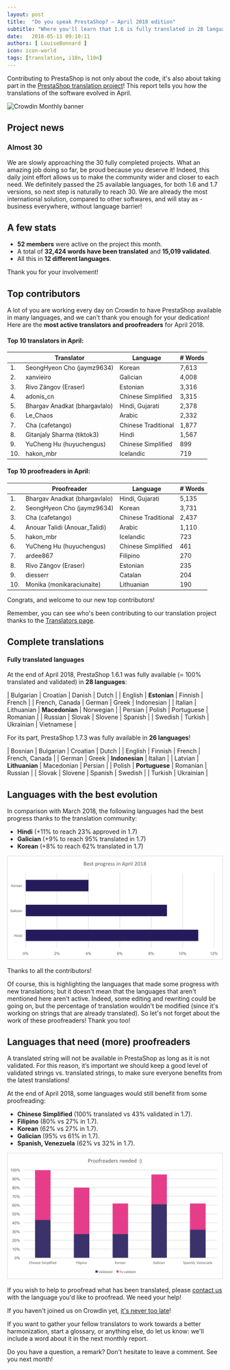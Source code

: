 ```yaml
---
layout: post
title:  "Do you speak PrestaShop? – April 2018 edition"
subtitle: "Where you'll learn that 1.6 is fully translated in 28 languages"
date:   2018-05-11 09:10:11
authors: [ LouiseBonnard ]
icon: icon-world
tags: [translation, i18n, l10n]
---
```

 
Contributing to PrestaShop is not only about the code, it's also about taking part in the [PrestaShop translation project](https://crowdin.com/project/prestashop-official)! This report tells you how the translations of the software evolved in April.
 
![Crowdin Monthly banner](/assets/images/2017/04/DYSpeakPS.jpg)
 
## Project news

### Almost 30

We are slowly approaching the 30 fully completed projects. What an amazing job doing so far, be proud because you deserve it! Indeed, this daily joint effort allows us to make the community wider and closer to each need. We definitely passed the 25 available languages, for both 1.6 and 1.7 versions, so next step is naturally to reach 30. We are already the most international solution, compared to other softwares, and will stay as - business everywhere, without language barrier!


## A few stats
 
* **52 members** were active on the project this month.
* A total of **32,424 words have been translated** and **15,019 validated**.
* All this in **12 different languages**.
 
Thank you for your involvement!
 
 
## Top contributors
 
A lot of you are working every day on Crowdin to have PrestaShop available in many languages, and we can't thank you enough for your dedication! Here are the **most active translators and proofreaders** for April 2018.
 
#### Top 10 translators in April:
 
| |Translator | Language | # Words
|-|---------- | -------- | ----------------
 1. | SeongHyeon Cho (jaymz9634) | Korean | 7,613
 2. | xanvieiro | Galician | 4,008
 3. | Rivo Zängov (Eraser) | Estonian | 3,316
 4. | adonis_cn | Chinese Simplified | 3,315
 5. | Bhargav Anadkat (bhargavlalo) | Hindi, Gujarati | 2,378
 6. | Le_Chaos | Arabic | 2,332
 7. | Cha (cafetango) | Chinese Traditional | 1,877
 8. | Gitanjaly Sharma (tiktok3) | Hindi | 1,567
 9. | YuCheng Hu (huyuchengus) | Chinese Simplified | 899
10. | hakon_mbr | Icelandic | 719
 
 
#### Top 10 proofreaders in April:
 
| | Proofreader | Language | # Words
|-| ---------- | -------- | ----------------
 1. | Bhargav Anadkat (bhargavlalo) | Hindi, Gujarati | 5,135
 2. | SeongHyeon Cho (jaymz9634) | Korean | 3,731
 3. | Cha (cafetango) | Chinese Traditional | 2,437
 4. | Anouar Talidi (Anouar_Talidi) | Arabic | 1,110
 5. | hakon_mbr | Icelandic | 723
 6. | YuCheng Hu (huyuchengus) | Chinese Simplified | 461
 7. | ardee867 | Filipino | 270
 8. | Rivo Zängov (Eraser) | Estonian | 235
 9. | diesserr | Catalan | 204
10. | Monika (monikaraciunaite) | Lithuanian | 190
 
Congrats, and welcome to our new top contributors!
 
Remember, you can see who's been contributing to our translation project thanks to the [Translators page](http://translators.prestashop.com/).
 
 
## Complete translations
 
#### Fully translated languages
 
At the end of April 2018, PrestaShop 1.6.1 was fully available (= 100% translated and validated) in **28 languages**:
 
| Bulgarian | Croatian | Danish | Dutch |
| English | **Estonian** | Finnish | French |
| French, Canada | German | Greek | Indonesian |
| Italian | Lithuanian | **Macedonian** | Norwegian |
| Persian | Polish | Portuguese | Romanian |
| Russian | Slovak | Slovene | Spanish |
| Swedish | Turkish | Ukrainian | Vietnamese |
 
For its part, PrestaShop 1.7.3 was fully available in **26 languages**!
 
| Bosnian | Bulgarian | Croatian | Dutch |
| English | Finnish | French | French, Canada |
| German | Greek | **Indonesian** | Italian |
| Latvian | **Lithuanian** | Macedonian | Persian |
| Polish | **Portuguese** | Romanian | Russian |
| Slovak | Slovene | Spanish | Swedish |
| Turkish | Ukrainian |
 
 
## Languages with the best evolution
 
In comparison with March 2018, the following languages had the best progress thanks to the translation community:
 
* **Hindi** (+11% to reach 23% approved in 1.7)
* **Galician** (+9% to reach 95% translated in 1.7)
* **Korean** (+8% to reach 62% translated in 1.7)
 
![Best translation progress for February 2018](/assets/images/2018/05/Build_Crowdin_progress_April18.png)
 
Thanks to all the contributors!
 
Of course, this is highlighting the languages that made some progress with new translations; but it doesn't mean that the languages that aren't mentioned here aren't active. Indeed, some editing and rewriting could be going on, but the percentage of translation wouldn't be modified (since it's working on strings that are already translated). So let's not forget about the work of these proofreaders! Thank you too!
 
 
## Languages that need (more) proofreaders
 
A translated string will not be available in PrestaShop as long as it is not validated. For this reason, it’s important we should keep a good level of validated strings vs. translated strings, to make sure everyone benefits from the latest translations!
 
At the end of April 2018, some languages would still benefit from some proofreading:
 
* **Chinese Simplified** (100% translated vs 43% validated in 1.7).
* **Filipino** (80% vs 27% in 1.7).
* **Korean** (62% vs 27% in 1.7).
* **Galician** (95% vs 61% in 1.7).
* **Spanish, Venezuela** (62% vs 32% in 1.7).
 
![Languages that need proofreading](/assets/images/2018/05/Build_Crowdin_proofreading_April18.png)
 
If you wish to help to proofread what has been translated, please <a href="mailto:translation@prestashop.com?subject=Proofreading20PrestaShop20Translations">contact us</a> with the language you'd like to proofread. We need your help!
 
If you haven't joined us on Crowdin yet, [it's never too late](https://crowdin.com/project/prestashop-official)!
 
If you want to gather your fellow translators to work towards a better harmonization, start a glossary, or anything else, do let us know: we'll include a word about it in the next monthly report.
 
Do you have a question, a remark? Don't hesitate to leave a comment. See you next month!
